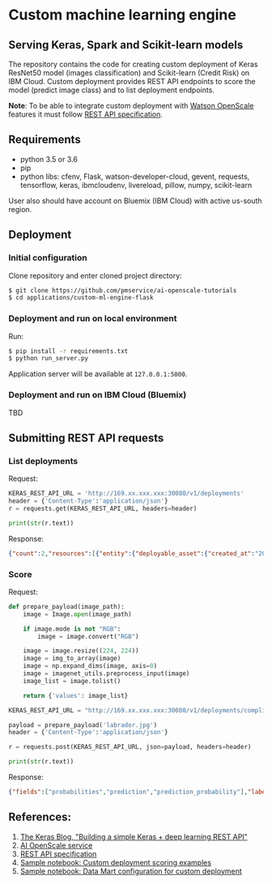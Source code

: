 # Custom machine learning engine
## Serving Keras, Spark and Scikit-learn models

The repository contains the code for creating custom deployment of Keras ResNet50 model (images classification) and Scikit-learn (Credit Risk) on IBM Cloud.
Custom deployment provides REST API endpoints to score the model (predict image class) and to list deployment endpoints.

**Note**: To be able to integrate custom deployment with [Watson OpenScale](https://console.bluemix.net/catalog/services/ai-openscale) features it must follow [REST API specification](https://aiopenscale-custom-deployement-spec.mybluemix.net/).


## Requirements

- python 3.5 or 3.6
- pip
- python libs: cfenv, Flask, watson-developer-cloud, gevent, requests, tensorflow, keras, ibmcloudenv, livereload, pillow, numpy, scikit-learn

User also should have account on Bluemix (IBM Cloud) with active us-south region. 


## Deployment

### Initial configuration

Clone repository and enter cloned project directory:

   ```bash
   $ git clone https://github.com/pmservice/ai-openscale-tutorials
   $ cd applications/custom-ml-engine-flask
   ```

### Deployment and run on local environment

Run:

```bash
$ pip install -r requirements.txt
$ python run_server.py
```

Application server will be available at `127.0.0.1:5000`.


### Deployment and run on IBM Cloud (Bluemix)

TBD
   
    
## Submitting REST API requests

### List deployments
Request:
```python
KERAS_REST_API_URL = 'http://169.xx.xxx.xxx:30080/v1/deployments'
header = {'Content-Type':'application/json'}
r = requests.get(KERAS_REST_API_URL, headers=header)

print(str(r.text))
```
Response:
```json
{"count":2,"resources":[{"entity":{"deployable_asset":{"created_at":"2016-12-01T10:11:12Z","guid":"569ac899-c0d1-4892-b09f-7415e7eb7948","name":"my ResNet50 model","type":"model","url":"http://github.com/models/my_model.h5"},"description":"description","model_type":"tf-1.5","name":"ResNet50 aios compliant deployment","runtime_environment":"py-3.5","scoring_url":"https://keras-resnet50.mybluemix.net/v1/deployments/aios_compliant/online","status":"ACTIVE","status_message":"string","type":"online"},"metadata":{"created_at":"2016-12-01T10:11:12Z","guid":"string","modified_at":"2016-12-02T12:00:22Z","url":"string"}},{"entity":{"deployable_asset":{"created_at":"2016-12-01T10:11:12Z","guid":"569ac899-c0d1-4892-b09f-7415e7eb79xx","name":"my ResNet50 model","type":"model","url":"http://github.com/models/my_model.h5"},"description":"description","model_type":"tf-1.5","name":"ResNet50 custom deployment","runtime_environment":"py-3.5","scoring_url":"https://keras-resnet50.mybluemix.net/v1/deployments/custom/online","status":"ACTIVE","status_message":"string","type":"online"},"metadata":{"created_at":"2016-12-01T10:11:12Z","guid":"string","modified_at":"2016-12-02T12:00:22Z","url":"string"}}]}
```

### Score

Request:
```python
def prepare_payload(image_path):
    image = Image.open(image_path)

    if image.mode is not "RGB":
        image = image.convert("RGB")

    image = image.resize((224, 224))
    image = img_to_array(image)
    image = np.expand_dims(image, axis=0)
    image = imagenet_utils.preprocess_input(image)
    image_list = image.tolist()

    return {'values': image_list}
```
```python
KERAS_REST_API_URL = "http://169.xx.xxx.xxx:30080/v1/deployments/compliant/online"

payload = prepare_payload('labrador.jpg')
header = {'Content-Type':'application/json'}

r = requests.post(KERAS_REST_API_URL, json=payload, headers=header)

print(str(r.text))
```
Response:
```json
{"fields":["probabilities","prediction","prediction_probability"],"labels":["Labrador_retriever","Chesapeake_Bay_retriever","Rottweiler","curly-coated_retriever","Rhodesian_ridgeback"],"values":[[["0.70551187","0.22909379","0.030718252","0.0062348368","0.0053016352"],"Labrador_retriever","0.70551187"]]}
```


## References:
1. [The Keras Blog, "Building a simple Keras + deep learning REST API"](https://blog.keras.io/building-a-simple-keras-deep-learning-rest-api.html)
2. [AI OpenScale service](https://console.bluemix.net/catalog/services/ai-openscale)
3. [REST API specification](https://aiopenscale-custom-deployement-spec.mybluemix.net/)
4. [Sample notebook:  Custom deployment scoring examples](TBD)
5. [Sample notebook: Data Mart configuration for custom deployment](TBD)

